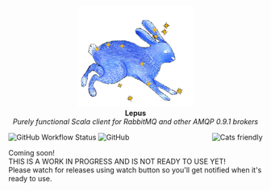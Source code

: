 <p align="center">
  <img src="/docs/lepus-transparent.png" height="200px" alt="Lepus icon" />
  <br/>
  <strong>Lepus</strong><br/>
  <i>Purely functional Scala client for RabbitMQ and other AMQP 0.9.1 brokers</i>
</p>

<a href="https://typelevel.org/cats/"><img src="https://typelevel.org/cats/img/cats-badge.svg" height="40px" align="right" alt="Cats friendly" /></a>
<img alt="GitHub Workflow Status" src="https://img.shields.io/github/actions/workflow/status/hnaderi/lepus/ci.yml?style=flat-square">
<img alt="GitHub" src="https://img.shields.io/github/license/hnaderi/lepus?style=flat-square">  

Coming soon!  
THIS IS A WORK IN PROGRESS AND IS NOT READY TO USE YET!  
Please watch for releases using watch button so you'll get notified when it's ready to use.
